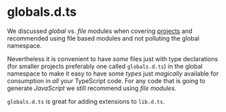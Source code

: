 # globals.d.ts

We discussed *global* vs. *file* modules when covering [projects](./modules.md) and recommended using file based modules and not polluting the global namespace.

Nevertheless it is convenient to have *some* files just with type declarations (for smaller projects preferably one called `globals.d.ts`) in the global namespace to make it easy to have some *types* just *magically* available for consumption in *all* your TypeScript code. For any code that is going to generate *JavaScript* we still recommend using *file modules*.

`globals.d.ts` is great for adding extensions to `lib.d.ts`.
